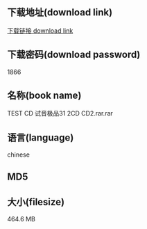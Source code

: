 ## 下载地址(download link)
[下载链接 download link](https://voluble-croquembouche-d321dc.netlify.app/?s=TEST+CD+%E8%AF%95%E9%9F%B3%E6%9E%81%E5%93%8131+2CD+CD2.rar)

## 下载密码(download password)
1866

## 名称(book name)
TEST CD 试音极品31 2CD CD2.rar.rar

## 语言(language)
chinese

## MD5


## 大小(filesize)
464.6 MB
